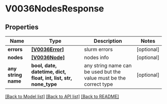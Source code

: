 # V0036NodesResponse


## Properties
Name | Type | Description | Notes
------------ | ------------- | ------------- | -------------
**errors** | [**[V0036Error]**](V0036Error.md) | slurm errors | [optional] 
**nodes** | [**[V0036Node]**](V0036Node.md) | nodes info | [optional] 
**any string name** | **bool, date, datetime, dict, float, int, list, str, none_type** | any string name can be used but the value must be the correct type | [optional]

[[Back to Model list]](../README.md#documentation-for-models) [[Back to API list]](../README.md#documentation-for-api-endpoints) [[Back to README]](../README.md)


